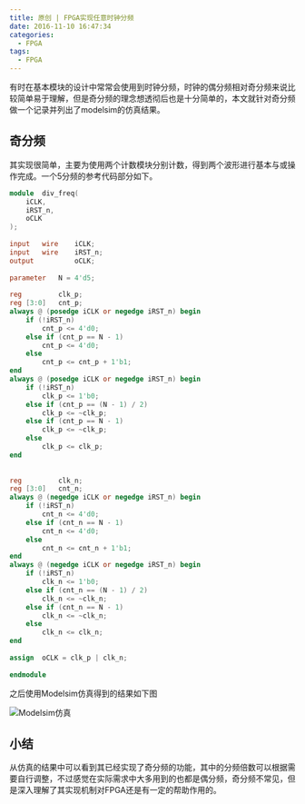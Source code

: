 ```yaml
---
title: 原创 | FPGA实现任意时钟分频
date: 2016-11-10 16:47:34
categories:
  - FPGA
tags:
  - FPGA
---
```


有时在基本模块的设计中常常会使用到时钟分频，时钟的偶分频相对奇分频来说比较简单易于理解，但是奇分频的理念想透彻后也是十分简单的，本文就针对奇分频做一个记录并列出了modelsim的仿真结果。

<!--more-->

## 奇分频

其实现很简单，主要为使用两个计数模块分别计数，得到两个波形进行基本与或操作完成。一个5分频的参考代码部分如下。

```verilog
module  div_freq(
	iCLK,
	iRST_n,
	oCLK
);
 
input   wire    iCLK;
input   wire    iRST_n;
output          oCLK;
 
parameter   N = 4'd5;
 
reg         clk_p;
reg [3:0]   cnt_p;
always @ (posedge iCLK or negedge iRST_n) begin
    if (!iRST_n)
        cnt_p <= 4'd0;
    else if (cnt_p == N - 1)
        cnt_p <= 4'd0;
    else
        cnt_p <= cnt_p + 1'b1;
end
always @ (posedge iCLK or negedge iRST_n) begin
    if (!iRST_n)
        clk_p <= 1'b0;
    else if (cnt_p == (N - 1) / 2)
        clk_p <= ~clk_p;
    else if (cnt_p == N - 1)
        clk_p <= ~clk_p;
    else
        clk_p <= clk_p;
end
 
 
reg         clk_n;
reg [3:0]   cnt_n;
always @ (negedge iCLK or negedge iRST_n) begin
    if (!iRST_n)
        cnt_n <= 4'd0;
    else if (cnt_n == N - 1)
        cnt_n <= 4'd0;
    else
        cnt_n <= cnt_n + 1'b1;
end
always @ (negedge iCLK or negedge iRST_n) begin
    if (!iRST_n)
        clk_n <= 1'b0;
    else if (cnt_n == (N - 1) / 2)
        clk_n <= ~clk_n;
    else if (cnt_n == N - 1)
        clk_n <= ~clk_n;
    else
        clk_n <= clk_n;
end
 
assign  oCLK = clk_p | clk_n;
 
endmodule

```

之后使用Modelsim仿真得到的结果如下图

![Modelsim仿真](http://o85gvbiad.bkt.clouddn.com/20160601-fpga-odd-divfreq.png)

## 小结

从仿真的结果中可以看到其已经实现了奇分频的功能，其中的分频倍数可以根据需要自行调整，不过感觉在实际需求中大多用到的也都是偶分频，奇分频不常见，但是深入理解了其实现机制对FPGA还是有一定的帮助作用的。

